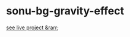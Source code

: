 # sonu-bg-gravity-effect
[see live project &rarr](https://sonuyadav51.github.io/sonu-bg-gravity-effect/);
